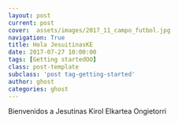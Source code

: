 ```yaml
---
layout: post
current: post
cover:  assets/images/2017_11_campo_futbol.jpg
navigation: True
title: Hola JesuitinasKE
date: 2017-07-27 10:00:00
tags: [Getting startedOO]
class: post-template
subclass: 'post tag-getting-started'
author: ghost
categories: ghost
---
```


Bienvenidos a Jesutinas Kirol Elkartea Ongietorri

